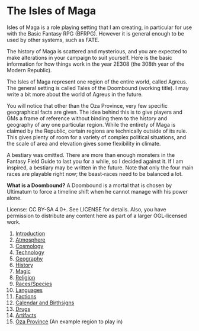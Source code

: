 The Isles of Maga
=================
Isles of Maga is a role playing setting that I am creating, in particular for use with the Basic Fantasy RPG (BFRPG). However it is general enough to be used by other systems, such as FATE.

The history of Maga is scattered and mysterious, and you are expected to make alterations in your campaign to suit yourself. Here is the basic information for how things work in the year 2E308 (the 308th year of the Modern Republic).

The Isles of Maga represent one region of the entire world, called Agreus. The general setting is called Tales of the Doombound (working title). I may write a bit more about the world of Agreus in the future.

You will notice that other than the Oza Province, very few specific geographical facts are given. The idea behind this is to give players and GMs a frame of reference without binding them to the history and geography of any one particular region. While the entirety of Maga is claimed by the Republic, certain regions are technically outside of its rule. This gives plenty of room for a variety of complex political situations, and the scale of area and elevation gives some flexibility in climate.

A bestiary was omitted. There are more than enough monsters in the Fantasy Field Guide to last you for a while, so I decided against it. If I am inspired, a bestiary may be written in the future. Note that only the four main races are playable right now; the beast-races need to be balanced a lot.

**What is a Doombound?** A Doombound is a mortal that is chosen by Ultimatum to force a timeline shift when he cannot manage with his power alone.

License: CC BY-SA 4.0+. See LICENSE for details. Also, you have permission to distribute any content here as part of a larger OGL-licensed work.

1. [Introduction](intro.md)
2. [Atmosphere](atmosphere.md)
3. [Cosmology](cosmology.md)
4. [Technology](technology.md)
5. [Geography](geography.md)
6. [History](history.md)
7. [Magic](magic.md)
8. [Religion](religion.md)
9. [Races/Species](races.md)
10. [Languages](language.md)
11. [Factions](factions.md)
12. [Calendar and Birthsigns](calendar.md)
13. [Drugs](drugs.md)
14. [Artifacts](artifacts.md)
15. [Oza Province](oza.md) (An example region to play in)
